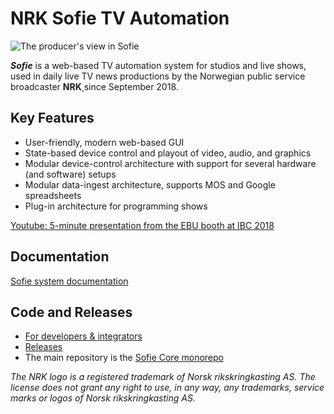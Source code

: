 # NRK Sofie TV Automation

![The producer's view in Sofie](https://raw.githubusercontent.com/nrkno/Sofie-TV-automation/master/images/Sofie_GUI_example.jpg)

_**Sofie**_ is a web-based TV automation system for studios and live shows, used in daily live TV news productions by the Norwegian public service broadcaster **NRK**[ ](https://www.nrk.no/)since September 2018.

## Key Features

- User-friendly, modern web-based GUI
- State-based device control and playout of video, audio, and graphics
- Modular device-control architecture with support for several hardware \(and software\) setups
- Modular data-ingest architecture, supports MOS and Google spreadsheets
- Plug-in architecture for programming shows

[Youtube: 5-minute presentation from the EBU booth at IBC 2018](https://www.youtube.com/watch?v=LeJxtTA3zms)

## Documentation

[Sofie system documentation](https://nrkno.github.io/sofie-core/)

## Code and Releases

- [For developers & integrators](https://nrkno.github.io/sofie-core/docs/for-developers/intro/)
- [Releases](https://nrkno.github.io/sofie-core/releases)
- The main repository is the [Sofie Core monorepo](https://github.com/nrkno/sofie-core)

_The NRK logo is a registered trademark of Norsk rikskringkasting AS. The license does not grant any right to use, in any way, any trademarks, service marks or logos of Norsk rikskringkasting AS._
